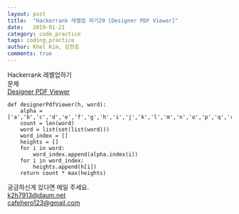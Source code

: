 ```yaml
---
layout: post
title:  "Hackerrank 레벨업 하기29 [Designer PDF Viewer]"
date:   2019-01-21
category: code_practice
tags: coding_practice
author: Khel Kim, 김현호
comments: true
---
```


Hackerrank 레벨업하기  
문제  
[Designer PDF Viewer](https://www.hackerrank.com/challenges/designer-pdf-viewer/problem)

~~~
def designerPdfViewer(h, word):
    alpha = ['a','b','c','d','e','f','g','h','i','j','k','l','m','n','o','p','q','r','s','t','u','v','w','x','y','z']
    count = len(word)
    word = list(set(list(word)))
    word_index = []
    heights = []
    for i in word:
        word_index.append(alpha.index(i))
    for i in word_index:
        heights.append(h[i])
    return count * max(heights)
~~~

궁금하신게 있다면 메일 주세요.  
k2h7913@daum.net  
cafehero123@gmail.com
